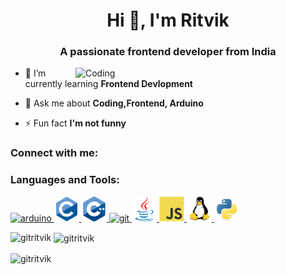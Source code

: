 <h1 align="center">Hi 👋, I'm Ritvik</h1>
<h3 align="center">A passionate frontend developer from India</h3>

<img align= "right" width= "400px" alt = "Coding" src= "https://media.giphy.com/media/v1.Y2lkPTc5MGI3NjExNmcxcmlqdHJ6MmF0MDcxNjc5cXd4enV6dGloejZzNXNpaDFhZmxvayZlcD12MV9naWZzX3NlYXJjaCZjdD1n/RbDKaczqWovIugyJmW/giphy.gif" >

- 🌱 I’m currently learning **Frontend Devlopment**

- 💬 Ask me about **Coding,Frontend, Arduino**

- ⚡ Fun fact **I'm not funny**

<h3 align="left">Connect with me:</h3>
<p align="left">
</p>

<h3 align="left">Languages and Tools:</h3>
<p align="left"> <a href="https://www.arduino.cc/" target="_blank" rel="noreferrer"> <img src="https://cdn.worldvectorlogo.com/logos/arduino-1.svg" alt="arduino" width="40" height="40"/> </a> <a href="https://www.cprogramming.com/" target="_blank" rel="noreferrer"> <img src="https://raw.githubusercontent.com/devicons/devicon/master/icons/c/c-original.svg" alt="c" width="40" height="40"/> </a> <a href="https://www.w3schools.com/cpp/" target="_blank" rel="noreferrer"> <img src="https://raw.githubusercontent.com/devicons/devicon/master/icons/cplusplus/cplusplus-original.svg" alt="cplusplus" width="40" height="40"/> </a> <a href="https://git-scm.com/" target="_blank" rel="noreferrer"> <img src="https://www.vectorlogo.zone/logos/git-scm/git-scm-icon.svg" alt="git" width="40" height="40"/> </a> <a href="https://www.java.com" target="_blank" rel="noreferrer"> <img src="https://raw.githubusercontent.com/devicons/devicon/master/icons/java/java-original.svg" alt="java" width="40" height="40"/> </a> <a href="https://developer.mozilla.org/en-US/docs/Web/JavaScript" target="_blank" rel="noreferrer"> <img src="https://raw.githubusercontent.com/devicons/devicon/master/icons/javascript/javascript-original.svg" alt="javascript" width="40" height="40"/> </a> <a href="https://www.linux.org/" target="_blank" rel="noreferrer"> <img src="https://raw.githubusercontent.com/devicons/devicon/master/icons/linux/linux-original.svg" alt="linux" width="40" height="40"/> </a> <a href="https://www.python.org" target="_blank" rel="noreferrer"> <img src="https://raw.githubusercontent.com/devicons/devicon/master/icons/python/python-original.svg" alt="python" width="40" height="40"/> </a> </p>

<p><img align="left" src="https://github-readme-stats.vercel.app/api/top-langs?username=gitritvik&show_icons=true&locale=en&layout=compact" alt="gitritvik" /></p>

<p>&nbsp;<img align="center" src="https://github-readme-stats.vercel.app/api?username=gitritvik&show_icons=true&locale=en" alt="gitritvik" /></p>

<p><img align="center" src="https://github-readme-streak-stats.herokuapp.com/?user=gitritvik&" alt="gitritvik" /></p>
